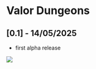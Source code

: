 # Valor Dungeons

## [0.1] - 14/05/2025

- first alpha release

[![](https://www.bisecthosting.com/images/CF/PixelDreamStudios/SPEC_PixelDreamStudios_Promo.webp)](https://bisecthosting.com/PixelDream)